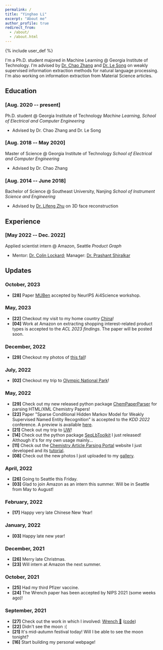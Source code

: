 ```yaml
---
permalink: /
title: "Yinghao Li"
excerpt: "About me"
author_profile: true
redirect_from:
  - /about/
  - /about.html
---
```


{% include user_def %}

I'm a Ph.D. student majored in Machine Learning @ Georgia Institute of Technology.
I'm advised by [Dr. Chao Zhang](http://chaozhang.org/) and [Dr. Le Song](https://www.linkedin.com/in/le-song-03223813/) on weakly supervised information extraction methods for natural language processing.
I'm also working on information extraction from Material Science articles.

Education
---

### [Aug. 2020 -- present]

Ph.D. student @ Georgia Institute of Technology
*Machine Learning, School of Electrical and Computer Engineering*
- Advised by Dr. Chao Zhang and Dr. Le Song

### [Aug. 2018 -- May 2020]

Master of Science @ Georgia Institute of Technology
*School of Electrical and Computer Engineering*
- Advised by Dr. Chao Zhang

### [Aug. 2014 -- June 2018]

Bachelor of Science @ Southeast University, Nanjing
*School of Instrument Science and Engineering*
- Advised by [Dr. Lifeng Zhu](https://ins.seu.edu.cn/yk_english/2020/0219/c27542a317780/page.htm) on 3D face reconstruction

Experience
---

### [May 2022 -- Dec. 2022]
Applied scientist intern @ Amazon, Seattle
*Product Graph*
- Mentor: [Dr. Colin Lockard](https://www.colinlockard.com/); Manager: [Dr. Prashant Shiralkar](https://sites.google.com/site/shiralkarprashant/)


Updates
---
### October, 2023
- **[28]** Paper [MUBen](https://arxiv.org/abs/2306.10060) accepted by NeurIPS Ai4Science workshop.

### May, 2023
- **[22]** Checkout my visit to my home country [China]({{base_path}}/gallery/2023/05/china)!
- **[04]** Work at Amazon on extracting shopping interest-related product types is accepted to the *ACL 2023 findings*. The paper will be posted soon.

### December, 2022
- **[29]** Checkout my photos of [this fall]({{base_path}}/gallery/2022/11/autumn)!

### July, 2022
- **[02]** Checkout my trip to [Olympic National Park]({{base_path}}/gallery/2022/06/olympic/)!

### May, 2022
- **[29]** Check out my new released python package [ChemPaperParser](https://pypi.org/project/ChemistryPaperParser/) for parsing HTML/XML Chemistry Papers!
- **[22]** Paper "Sparse Conditional Hidden Markov Model for Weakly Supervised Named Entity Recognition" is accepted to the *KDD 2022* conference. A preview is available [here]({{base_path}}/files/KDD.2022.sparse.chmm.preview.pdf).
- **[21]** Check out my trip to [UW]({{base_path}}/gallery/2022/05/uw)!
- **[14]** Check out the python package [SeqLbToolkit](https://pypi.org/project/SeqLbToolkit/) I just released! Although it's for my own usage mainly...
- **[11]** Check out the [Chemistry Article Parsing Portal](http://sciannotate.cc.gatech.edu/) website I just developed and its [tutorial]({{base_path}}/posts/2022/05/chem-parser).
- **[08]** Check out the new photos I just uploaded to my [gallery]({{base_path}}/gallery/2022/05/seattle-city).

### April, 2022
- **[26]** Going to Seattle this Friday.
- **[03]** Glad to join Amazon as an intern this summer. Will be in Seattle from May to August!

### February, 2022
- **[17]** Happy very late Chinese New Year!

### January, 2022
- **[03]** Happy late new year!

### December, 2021
- **[26]** Merry late Christmas.
- **[23]** Will intern at Amazon the next summer.

### October, 2021
- **[25]** Had my third Pfizer vaccine.
- **[24]** The Wrench paper has been accepted by NIPS 2021 (some weeks ago)!

### September, 2021
- **[27]** Check out the work in which I involved: [Wrench 🔧](https://arxiv.org/abs/2109.11377) ([code](https://github.com/JieyuZ2/wrench))
- **[22]** Didn't see the moon :(
- **[21]** It's mid-autumn festival today! Will I be able to see the moon tonight?
- **[16]** Start building my personal webpage!


